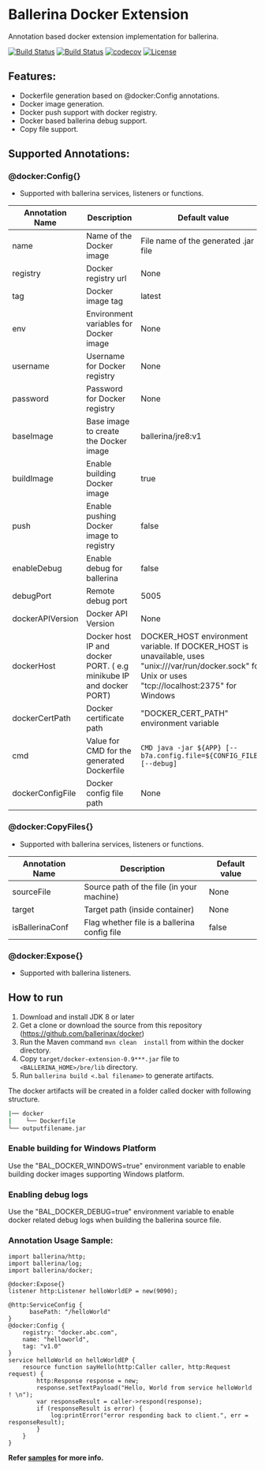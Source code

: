 # Ballerina Docker Extension
 
Annotation based docker extension implementation for ballerina. 

[![Build Status](https://wso2.org/jenkins/job/ballerinax/job/docker/badge/icon)](https://wso2.org/jenkins/job/ballerinax/job/docker/)
[![Build Status](https://img.shields.io/travis/ballerinax/docker.svg?logo=travis)](https://travis-ci.org/ballerinax/docker)
[![codecov](https://codecov.io/gh/ballerinax/docker/branch/master/graph/badge.svg)](https://codecov.io/gh/ballerinax/docker)
[![License](https://img.shields.io/badge/License-Apache%202.0-blue.svg)](https://opensource.org/licenses/Apache-2.0) 
## Features:
- Dockerfile generation based on @docker:Config annotations. 
- Docker image generation. 
- Docker push support with docker registry.
- Docker based ballerina debug support. 
- Copy file support. 

## Supported Annotations:

### @docker:Config{}
- Supported with ballerina services, listeners or functions.

|**Annotation Name**|**Description**|**Default value**|
|--|--|--|
|name|Name of the Docker image|File name of the generated .jar file|
|registry|Docker registry url|None|
|tag|Docker image tag|latest|
|env|Environment variables for Docker image|None|
|username|Username for Docker registry|None|
|password|Password for Docker registry|None|
|baseImage|Base image to create the Docker image|ballerina/jre8:v1|
|buildImage|Enable building Docker image|true|
|push|Enable pushing Docker image to registry|false|
|enableDebug|Enable debug for ballerina|false|
|debugPort|Remote debug port|5005|
|dockerAPIVersion|Docker API Version|None|
|dockerHost|Docker host IP and docker PORT. ( e.g minikube IP and docker PORT)|DOCKER_HOST environment variable. If DOCKER_HOST is unavailable, uses "unix:///var/run/docker.sock" for Unix or uses "tcp://localhost:2375" for Windows|
|dockerCertPath|Docker certificate path|"DOCKER_CERT_PATH" environment variable|
|cmd|Value for CMD for the generated Dockerfile|`CMD java -jar ${APP} [--b7a.config.file=${CONFIG_FILE}] [--debug]`|
|dockerConfigFile|Docker config file path|None|

### @docker:CopyFiles{}
- Supported with ballerina services, listeners or functions.

|**Annotation Name**|**Description**|**Default value**|
|--|--|--|
|sourceFile|Source path of the file (in your machine)|None|
|target|Target path (inside container)|None|
|isBallerinaConf|Flag whether file is a ballerina config file|false|

### @docker:Expose{}
- Supported with ballerina listeners.

## How to run

1. Download and install JDK 8 or later
2. Get a clone or download the source from this repository (https://github.com/ballerinax/docker)
3. Run the Maven command ``mvn clean  install`` from within the docker directory.
4. Copy ``target/docker-extension-0.9***.jar`` file to ``<BALLERINA_HOME>/bre/lib`` directory.
5. Run ``ballerina build <.bal filename>`` to generate artifacts.

The docker artifacts will be created in a folder called docker with following structure.
```bash
|── docker
|    └── Dockerfile
└── outputfilename.jar
```

### Enable building for Windows Platform
Use the "BAL_DOCKER_WINDOWS=true" environment variable to enable building docker images supporting Windows platform.

### Enabling debug logs
Use the "BAL_DOCKER_DEBUG=true" environment variable to enable docker related debug logs when building the ballerina
source file.

### Annotation Usage Sample:
```ballerina
import ballerina/http;
import ballerina/log;
import ballerina/docker;

@docker:Expose{}
listener http:Listener helloWorldEP = new(9090);

@http:ServiceConfig {
      basePath: "/helloWorld"
}
@docker:Config {
    registry: "docker.abc.com",
    name: "helloworld",
    tag: "v1.0"
}
service helloWorld on helloWorldEP {
    resource function sayHello(http:Caller caller, http:Request request) {
        http:Response response = new;
        response.setTextPayload("Hello, World from service helloWorld ! \n");
        var responseResult = caller->respond(response);
        if (responseResult is error) {
            log:printError("error responding back to client.", err = responseResult);
        }
    }
}
```
**Refer [samples](samples) for more info.**
